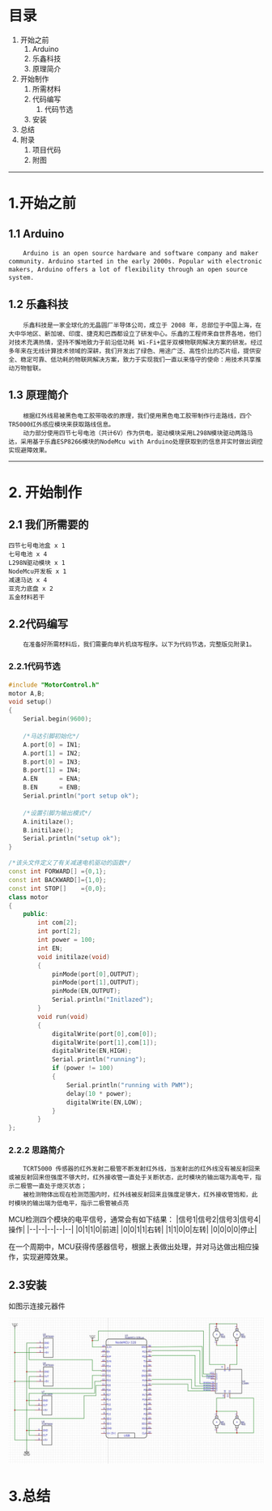 # 目录
1. 开始之前
    1. Arduino
    1. 乐鑫科技
    1. 原理简介
1. 开始制作
    1. 所需材料
    1. 代码编写
        1. 代码节选
    3. 安装
1. 总结 
1. 附录
    1. 项目代码
    1. 附图
-----

# 1.开始之前
## 1.1 Arduino
        Arduino is an open source hardware and software company and maker community. Arduino started in the early 2000s. Popular with electronic makers, Arduino offers a lot of flexibility through an open source system.
## 1.2 乐鑫科技
        乐鑫科技是一家全球化的无晶圆厂半导体公司，成立于 2008 年，总部位于中国上海，在大中华地区、新加坡、印度、捷克和巴西都设立了研发中心。乐鑫的工程师来自世界各地，他们对技术充满热情，坚持不懈地致力于前沿低功耗 Wi-Fi+蓝牙双模物联网解决方案的研发。经过多年来在无线计算技术领域的深耕，我们开发出了绿色、用途广泛、高性价比的芯片组，提供安全、稳定可靠、低功耗的物联网解决方案，致力于实现我们一直以来恪守的使命：用技术共享推动万物智联。
## 1.3 原理简介
        根据红外线易被黑色电工胶带吸收的原理，我们使用黑色电工胶带制作行走路线，四个TR5000红外感应模块来获取路线信息。
        动力部分使用四节七号电池（共计6V）作为供电，驱动模块采用L298N模块驱动两路马达，采用基于乐鑫ESP8266模块的NodeMcu with Arduino处理获取到的信息并实时做出调控实现避障效果。

------

# 2. 开始制作
## 2.1 我们所需要的
    四节七号电池盒 x 1
    七号电池 x 4
    L298N驱动模块 x 1
    NodeMcu开发板 x 1
    减速马达 x 4
    亚克力底盘 x 2
    五金材料若干
## 2.2代码编写
        在准备好所需材料后，我们需要向单片机烧写程序。以下为代码节选，完整版见附录1。
### 2.2.1代码节选
        
  
```cpp
#include "MotorControl.h"
motor A,B;
void setup()
{
    Serial.begin(9600);
    
    /*马达引脚初始化*/
    A.port[0] = IN1;
    A.port[1] = IN2;
    B.port[0] = IN3;
    B.port[1] = IN4;
    A.EN      = ENA;
    B.EN      = ENB;
    Serial.println("port setup ok");
    
    /*设置引脚为输出模式*/
    A.initilaze();
    B.initilaze();
    Serial.println("setup ok");
}
```
```cpp
/*该头文件定义了有关减速电机驱动的函数*/
const int FORWARD[] ={0,1};
const int BACKWARD[]={1,0};
const int STOP[]    ={0,0};
class motor
{
    public:
        int com[2];
        int port[2];
        int power = 100;
        int EN;
        void initilaze(void)
        {
            pinMode(port[0],OUTPUT);
            pinMode(port[1],OUTPUT);
            pinMode(EN,OUTPUT);
            Serial.println("Initlazed");
        }
        void run(void)
        {
            digitalWrite(port[0],com[0]);
            digitalWrite(port[1],com[1]);
            digitalWrite(EN,HIGH);
            Serial.println("running");
            if (power != 100)
            {
                Serial.println("running with PWM");
                delay(10 * power);
                digitalWrite(EN,LOW);
            }
        }
};
```
### 2.2.2 思路简介
        TCRT5000 传感器的红外发射二极管不断发射红外线，当发射出的红外线没有被反射回来或被反射回来但强度不够大时，红外接收管一直处于关断状态，此时模块的输出端为高电平，指示二极管一直处于熄灭状态；
        被检测物体出现在检测范围内时，红外线被反射回来且强度足够大，红外接收管饱和，此时模块的输出端为低电平，指示二极管被点亮

  MCU检测四个模块的电平信号，通常会有如下结果：
|信号1|信号2|信号3|信号4|操作|
|--|--|--|--|--|
|0|1|1|0|前进|
|0|0|1|1|右转|
|1|1|0|0|左转|
|0|0|0|0|停止|

  在一个周期中，MCU获得传感器信号，根据上表做出处理，并对马达做出相应操作，实现避障效果。
## 2.3安装
  如图示连接元器件

![图示](https://github.com/ShooterH/8266-autoCar/blob/main/img/layout.jpg)

# 3.总结

